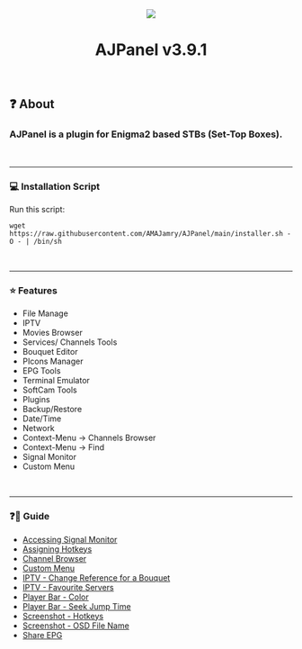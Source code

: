 <!-- ============== MAIN ============== -->
<div align="center"><img src="https://github.com/AMAJamry/AJPanel/assets/164648277/08fb2f4c-a792-4066-991c-0ba31366116f"></div>
<h1 align="center">AJPanel v3.9.1</h1>
<br>

## ❓ About
### AJPanel is a plugin for Enigma2 based STBs (Set-Top Boxes).

<br><hr>

<!-- ============== INSTALLATION ============== -->
### 💻 Installation Script
Run this script:
```
wget https://raw.githubusercontent.com/AMAJamry/AJPanel/main/installer.sh -O - | /bin/sh
```

<br><hr>

<!-- ============== FEATURE ============== -->

### ⭐ Features 

* File Manage
* IPTV
* Movies Browser
* Services/ Channels Tools
* Bouquet Editor
* PIcons Manager
* EPG Tools
* Terminal Emulator
* SoftCam Tools
* Plugins
* Backup/Restore
* Date/Time
* Network
* Context-Menu -> Channels Browser
* Context-Menu -> Find
* Signal Monitor
* Custom Menu

<br><hr>

<!-- ============== FEATURE ============== -->

### ❓📃 Guide
* [Accessing Signal Monitor](blob/main/help/AccessingSignalMonitor.jpg?raw=true)
* [Assigning Hotkeys](help/AssigningHotkeys.jpg?raw=true)
* [Channel Browser](help/ChannelBrowser.jpg?raw=true)
* [Custom Menu](help/CustomMenu.jpg?raw=true)
* [IPTV - Change Reference for a Bouquet](help/IPTV_ChangeReferenceforaBouquet.jpg?raw=true)
* [IPTV - Favourite Servers](help/IPTV_FavouriteServers.jpg?raw=true)
* [Player Bar - Color](help/PlayeBarColor.jpg?raw=true)
* [Player Bar - Seek Jump Time](help/PlayerBar_SeekJumpTime.jpg?raw=true)
* [Screenshot - Hotkeys](help/Screenshot_Hotkeys.jpg?raw=true)
* [Screenshot - OSD File Name](help/Screenshot_OSDFileName.jpg?raw=true)
* [Share EPG](help/ShareEPG.jpg?raw=true)

